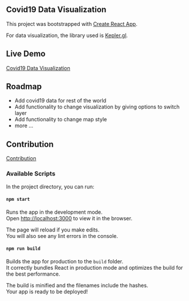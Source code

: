 ## Covid19 Data Visualization

This project was bootstrapped with [Create React App](https://github.com/facebook/create-react-app).

For data visualization, the library used is [Kepler.gl](https://kepler.gl).

## Live Demo
[Covid19 Data Visualization](https://covid19.oddblogger.com)

## Roadmap

- Add covid19 data for rest of the world
- Add functionality to change visualization by giving options to switch layer
- Add functionality to change map style
- more ...

## Contribution
[Contribution](./CONTRIBUTING.md)

### Available Scripts

In the project directory, you can run:

#### `npm start`

Runs the app in the development mode.<br />
Open [http://localhost:3000](http://localhost:3000) to view it in the browser.

The page will reload if you make edits.<br />
You will also see any lint errors in the console.

#### `npm run build`

Builds the app for production to the `build` folder.<br />
It correctly bundles React in production mode and optimizes the build for the best performance.

The build is minified and the filenames include the hashes.<br />
Your app is ready to be deployed!
